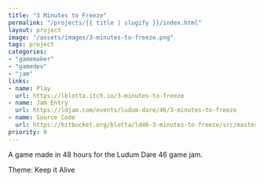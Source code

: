 ```yaml
---
title: "3 Minutes to Freeze"
permalink: "/projects/{{ title | slugify }}/index.html"
layout: project
image: "/assets/images/3-minutes-to-freeze.png"
tags: project
categories:
- "gamemaker"
- "gamedev"
- "jam"
links:
- name: Play
  url: https://lblotta.itch.io/3-minutes-to-freeze
- name: Jam Entry
  url: https://ldjam.com/events/ludum-dare/46/3-minutes-to-freeze
- name: Source Code
  url: https://bitbucket.org/blotta/ld46-3-minutes-to-freeze/src/master/
priority: 0
---
```


A game made in 48 hours for the Ludum Dare 46 game jam.

Theme: Keep it Alive